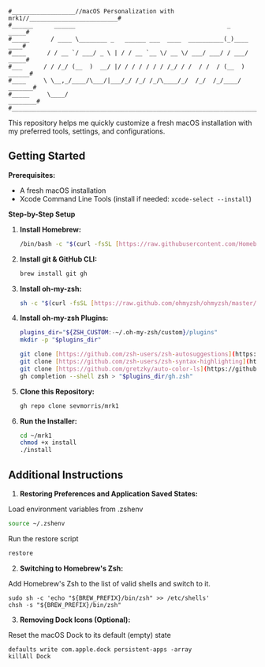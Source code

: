 ```
#__________________//macOS Personalization with mrk1//_________________________#
#______      ______                                           _           _____#
#_____      / ____ \________ _   ______ ___  ____  __________(_)____       ____#
#____      / / __ `/ ___/ _ \ | / / __ `__ \/ __ \/ ___/ ___/ / ___/      _____#
#___      / / /_/ (__  )  __/ |/ / / / / / / /_/ / /  / /  / (__  )      ______#
#____     \ \__,_/____/\___/|___/_/ /_/ /_/\____/_/  /_/  /_/____/      _______#
#_____     \____/                                                      ________#
#______________________________________________________________________________#
```

This repository helps me quickly customize a fresh macOS installation with my preferred tools, settings, and configurations.

## Getting Started

**Prerequisites:**

* A fresh macOS installation
* Xcode Command Line Tools (install if needed: `xcode-select --install`)


**Step-by-Step Setup**

1. **Install Homebrew:**
   ```bash
   /bin/bash -c "$(curl -fsSL [https://raw.githubusercontent.com/Homebrew/install/HEAD/install.sh](https://raw.githubusercontent.com/Homebrew/install/HEAD/install.sh))"
   ```

2. **Install git & GitHub CLI:**
   ```bash
   brew install git gh
   ```

3. **Install oh-my-zsh:**
   ```bash
   sh -c "$(curl -fsSL [https://raw.github.com/ohmyzsh/ohmyzsh/master/tools/install.sh](https://raw.github.com/ohmyzsh/ohmyzsh/master/tools/install.sh))"  "" --unattended
   ```

4. **Install oh-my-zsh Plugins:**
   ```bash
   plugins_dir="${ZSH_CUSTOM:-~/.oh-my-zsh/custom}/plugins"
   mkdir -p "$plugins_dir"

   git clone [https://github.com/zsh-users/zsh-autosuggestions](https://github.com/zsh-users/zsh-autosuggestions) "$plugins_dir"
   git clone [https://github.com/zsh-users/zsh-syntax-highlighting](https://github.com/zsh-users/zsh-syntax-highlighting) "$plugins_dir"
   git clone [https://github.com/gretzky/auto-color-ls](https://github.com/gretzky/auto-color-ls) "$plugins_dir"
   gh completion --shell zsh > "$plugins_dir/gh.zsh"
   ```

5. **Clone this Repository:**
   ```bash
   gh repo clone sevmorris/mrk1
   ```

6. **Run the Installer:**
   ```bash
   cd ~/mrk1
   chmod +x install
   ./install
   ```  


## Additional Instructions

1. **Restoring Preferences and Application Saved States:**

  Load environment variables from .zshenv

  ```bash
  source ~/.zshenv
  ```

  Run the restore script

  ```bash
  restore
  ```

2. **Switching to Homebrew's Zsh:**

  Add Homebrew's Zsh to the list of valid shells and switch to it.

  ```
  sudo sh -c 'echo "${BREW_PREFIX}/bin/zsh" >> /etc/shells'
  chsh -s "${BREW_PREFIX}/bin/zsh"
  ```

3. **Removing Dock Icons (Optional):**

  Reset the macOS Dock to its default (empty) state

  ```
  defaults write com.apple.dock persistent-apps -array
  killAll Dock
  ```

